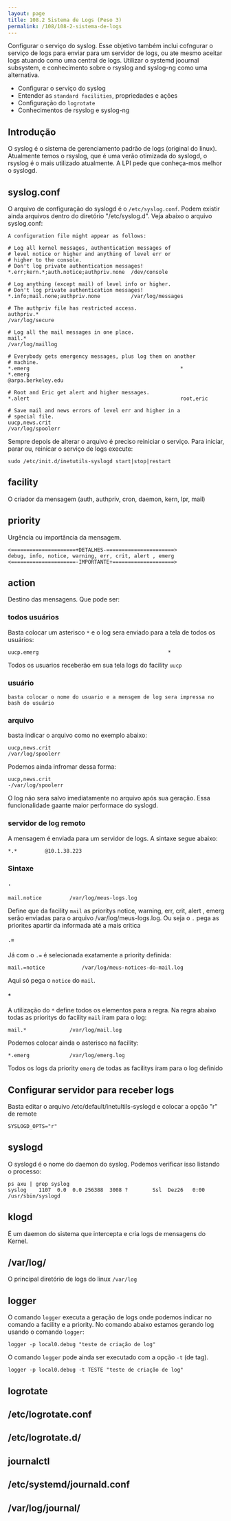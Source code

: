 ```yaml
---
layout: page
title: 108.2 Sistema de Logs (Peso 3)
permalink: /108/108-2-sistema-de-logs
---
```


Configurar o serviço do syslog. Esse objetivo também inclui cofngurar o serviço de logs para enviar para um servidor de logs, ou ate mesmo aceitar logs atuando como uma central de logs. Utilizar o systemd joournal subsystem, e conhecimento sobre o rsyslog and syslog-ng como uma alternativa. 

* Configurar o serviço do syslog
* Entender as `standard facilities`, propriedades e ações
* Configuração do `logrotate`
* Conhecimentos de rsyslog e syslog-ng


## Introdução

O syslog é o sistema de gerenciamento padrão de logs (original do linux). Atualmente temos o rsyslog, que é uma verão otimizada do syslogd, o rsyslog é o mais utilizado atualmente. A LPI pede que conheça-mos melhor o syslogd.


## syslog.conf

O arquivo de configuração do syslogd é o `/etc/syslog.conf`. Podem existir ainda arquivos dentro do diretório "/etc/syslog.d".  Veja abaixo o arquivo syslog.conf:

	A configuration file might appear as follows:

	# Log all kernel messages, authentication messages of
	# level notice or higher and anything of level err or
	# higher to the console.
	# Don't log private authentication messages!
	*.err;kern.*;auth.notice;authpriv.none  /dev/console

	# Log anything (except mail) of level info or higher.
	# Don't log private authentication messages!
	*.info;mail.none;authpriv.none          /var/log/messages

	# The authpriv file has restricted access.
	authpriv.*                                              /var/log/secure

	# Log all the mail messages in one place.
	mail.*                                                  /var/log/maillog

	# Everybody gets emergency messages, plus log them on another
	# machine.
	*.emerg                                                 *
	*.emerg                                                 @arpa.berkeley.edu

	# Root and Eric get alert and higher messages.
	*.alert                                                 root,eric

	# Save mail and news errors of level err and higher in a
	# special file.
	uucp,news.crit                                          /var/log/spoolerr 


Sempre depois de alterar o arquivo é preciso reiniciar o serviço. Para iniciar, parar ou, reinicar o serviço de logs execute:

	sudo /etc/init.d/inetutils-syslogd start|stop|restart


## facility

O criador da mensagem (auth, authpriv, cron, daemon, kern, lpr, mail)

## priority

Urgência ou importância da mensagem. 

	<=====================+DETALHES-======================>
	debug, info, notice, warning, err, crit, alert , emerg
	<=====================-IMPORTANTE+====================>

## action

Destino das mensagens. Que pode ser:

### todos usuários

Basta colocar um asterisco `*` e o log sera enviado para a tela de todos os usuários:

	uucp.emerg                                          *

Todos os usuarios receberão em sua tela logs do facility `uucp`

### usuário

	basta colocar o nome do usuario e a mensgem de log sera impressa no bash do usuário

### arquivo

basta indicar o arquivo como no exemplo abaixo:

	uucp,news.crit                                          /var/log/spoolerr

Podemos ainda infromar dessa forma:

	uucp,news.crit                                          -/var/log/spoolerr

O log não sera salvo imediatamente no arquivo após sua geração. Essa funcionalidade gaante maior performace do syslogd.	

### servidor de log remoto

A mensagem é enviada para um servidor de logs. A sintaxe segue abaixo:


	*.* 		@10.1.38.223

### Sintaxe


#### `.`

	mail.notice			/var/log/meus-logs.log 

Define que da facility `mail` as prioritys notice, warning, err, crit, alert , emerg serão enviadas para o arquivo /var/log/meus-logs.log. Ou seja o `.` pega as priorites apartir da informada até a mais critica

#### `.=`

Já com o `.=` é selecionada exatamente a priority definida:


	mail.=notice			/var/log/meus-notices-do-mail.log 

Aqui só pega o `notice` do `mail`.


#### `*`

A utilização do `*` define todos os elementos para a regra. Na regra abaixo todas as prioritys do facility `mail` iram para o log:


	mail.*				/var/log/mail.log

Podemos colocar ainda o asterisco na facility:


	*.emerg				/var/log/emerg.log

Todos os logs da priority `emerg` de todas as facilitys iram para o log definido

## Configurar servidor para receber logs


Basta editar o arquivo /etc/default/inetultils-syslogd e colocar a opção "r" de remote


	SYSLOGD_OPTS="r"

## syslogd

O syslogd é o nome do daemon do syslog. Podemos verificar isso listando o processo: 

	ps axu | grep syslog
	syslog    1107  0.0  0.0 256388  3008 ?        Ssl  Dez26   0:00 /usr/sbin/syslogd


## klogd

É um daemon do sistema que intercepta e cria logs de mensagens do Kernel.

## /var/log/

O principal diretório de logs do linux `/var/log`

## logger

O comando `logger` executa a geração de logs onde podemos indicar no comando a facility e a priority. No comando abaixo estamos gerando log usando o comando `logger`:


	logger -p local0.debug "teste de criação de log"

O comando `logger` pode ainda ser executado com a opção `-t` (de tag).


	logger -p local0.debug -t TESTE "teste de criação de log"


## logrotate


## /etc/logrotate.conf


## /etc/logrotate.d/


## journalctl


## /etc/systemd/journald.conf


## /var/log/journal/